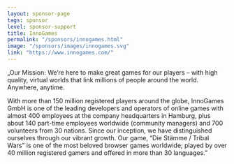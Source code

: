```yaml
---
layout: sponsor-page
tags: sponsor
level: sponsor-support
title: InnoGames
permalink: "/sponsors/innogames.html"
image: "/sponsors/images/innogames.svg"
link: "https://www.innogames.com/"
---
```


„Our Mission: We’re here to make great games for our players – with high quality, virtual worlds that link millions of people around the world. Anywhere, anytime.
 
With more than 150 million registered players around the globe, InnoGames GmbH is one of the leading developers and operators of online games with almost 400 employees at the company headquarters in Hamburg, plus about 140 part-time employees worldwide (community managers) and 700 volunteers from 30 nations. Since our inception, we have distinguished ourselves through our vibrant growth. Our game, “Die Stämme / Tribal Wars” is one of the most beloved browser games worldwide; played by over 40 million registered gamers and offered in more than 30 languages.”
